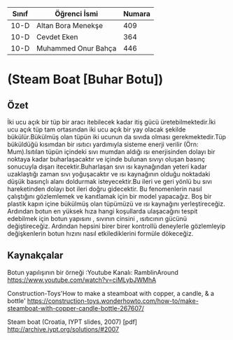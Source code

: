 Sınıf | Öğrenci İsmi  | Numara
-------|----------------|--------
10-D  | Altan Bora Menekşe | 409
10-D  | Cevdet Eken | 364
10-D  | Muhammed Onur Bahça | 446

#  (Steam Boat [Buhar Botu])
## Özet
İki ucu açık bir tüp bir aracı itebilecek kadar itiş gücü üretebilmektedir.İki ucu açık tüp tam ortasından iki ucu açık bir yay olacak şekilde bükülür.Bükülmüş olan tüpün iki ucunun da sıvıda olması gerekmektedir.Tüp büküldüğü kısımdan bir ısıtıcı yardımıyla sisteme enerji verilir (Örn: Mum).Isıtılan tüpün içindeki sıvı mumdan aldığı ısı enerjisinden dolayı bir noktaya kadar buharlaşacaktır ve içinde bulunan sıvıyı oluşan basınç sonucuyla dışarı itecektir.Buharlaşan sıvı ısı kaynağından yeteri kadar uzaklaştığı zaman sıvı yoğuşacaktır ve ısı kaynağının olduğu noktadaki düşük basınçlı alanı doldurmak isteyecektir.Bu ileri ve geri yönlü bu sıvı hareketinden dolayı bot ileri doğru gidecektir.
Bu fenomenlerin nasıl çalıştığını gözlemlemek ve kanıtlamak için bir model yapacağız. Boş bir plastik kapın içine bükülmüş olan tüpümüzü ve ısı kaynağını yerleştireceğiz. Ardından botun en yüksek hıza hangi koşullarda ulaşacağını tespit edebilmek için botun yapısını , sıvının cinsini , ısıtıcının gücünü değiştireceğiz. Ardından hepsini birer birer kontrollü deneylerle gözlemleyip değişkenlerin botun hızını nasıl etkilediklerini formüle dökeceğiz.

## Kaynakçalar  

Botun yapılışının bir örneği :Youtube Kanalı: RamblinAround
https://www.youtube.com/watch?v=ciMLybJWMhA

Construction-Toys'How to make a steamboat with copper, a candle, & a bottle'
https://construction-toys.wonderhowto.com/how-to/make-steamboat-with-copper-candle-bottle-267607/

 Steam boat (Croatia, IYPT slides, 2007) [pdf]
http://archive.iypt.org/solutions/#2007
